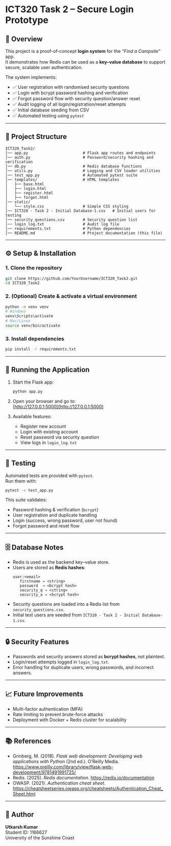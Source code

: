 # ICT320 Task 2 – Secure Login Prototype

## 📌 Overview
This project is a proof-of-concept **login system** for the *“Find a Campsite”* app.  
It demonstrates how Redis can be used as a **key–value database** to support secure, scalable user authentication.  

The system implements:
- ✅ User registration with randomised security questions  
- ✅ Login with bcrypt password hashing and verification  
- ✅ Forgot password flow with security question/answer reset  
- ✅ Audit logging of all login/registration/reset attempts  
- ✅ Initial database seeding from CSV  
- ✅ Automated testing using `pytest`  

---

## 📂 Project Structure
```
ICT320_Task2/
│── app.py                        # Flask app routes and endpoints
│── auth.py                       # Password/security hashing and verification
│── db.py                         # Redis database functions
│── utils.py                      # Logging and CSV loader utilities
│── test_app.py                   # Automated pytest suite
│── templates/                    # HTML templates
│   ├── base.html
│   ├── login.html
│   ├── register.html
│   ├── forgot.html
│── static/
│   └── style.css                 # Simple CSS styling
│── ICT320 - Task 2 - Initial Database-1.csv   # Initial users for testing
│── security_questions.csv        # Security question list
│── login_log.txt                 # Audit log file
│── requirements.txt              # Python dependencies
│── README.md                     # Project documentation (this file)
```

---

## ⚙️ Setup & Installation

### 1. Clone the repository
```bash
git clone https://github.com/YourUsername/ICT320_Task2.git
cd ICT320_Task2
```

### 2. (Optional) Create & activate a virtual environment
```bash
python -m venv venv
# Windows
venv\Scripts\activate
# Mac/Linux
source venv/bin/activate
```

### 3. Install dependencies
```bash
pip install -r requirements.txt
```

---

## 🚀 Running the Application
1. Start the Flask app:
   ```bash
   python app.py
   ```

2. Open your browser and go to:  
   [http://127.0.0.1:5000](http://127.0.0.1:5000)

3. Available features:
   - Register new account  
   - Login with existing account  
   - Reset password via security question  
   - View logs in `login_log.txt`  

---

## 🧪 Testing
Automated tests are provided with `pytest`.  
Run them with:

```bash
pytest -v test_app.py
```

This suite validates:
- Password hashing & verification (`bcrypt`)  
- User registration and duplicate handling  
- Login (success, wrong password, user not found)  
- Forgot password and reset flow  

---

## 🗄️ Database Notes
- Redis is used as the backend key–value store.  
- Users are stored as **Redis hashes**:
  ```
  user:<email>
     firstname → <string>
     password  → <bcrypt hash>
     security_q → <string>
     security_a → <bcrypt hash>
  ```
- Security questions are loaded into a Redis list from `security_questions.csv`.  
- Initial test users are seeded from `ICT320 - Task 2 - Initial Database-1.csv`.  

---

## 🔒 Security Features
- Passwords and security answers stored as **bcrypt hashes**, not plaintext.  
- Login/reset attempts logged in `login_log.txt`.  
- Error handling for duplicate users, wrong passwords, and incorrect answers.  

---

## 📈 Future Improvements
- Multi-factor authentication (MFA)  
- Rate limiting to prevent brute-force attacks  
- Deployment with Docker + Redis cluster for scalability  

---

## 📚 References
- Grinberg, M. (2018). *Flask web development: Developing web applications with Python* (2nd ed.). O’Reilly Media. https://www.oreilly.com/library/view/flask-web-development/9781491991725/  
- Redis. (2025). *Redis documentation*. https://redis.io/documentation  
- OWASP. (2021). *Authentication cheat sheet*. https://cheatsheetseries.owasp.org/cheatsheets/Authentication_Cheat_Sheet.html  

---

## 👤 Author
**Utkarsh Kumar**  
Student ID: 1166627  
University of the Sunshine Coast  
